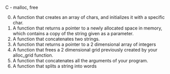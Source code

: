 C - malloc, free

0. A function that creates an array of chars, and initializes it with a specific char.
1. A function that returns a pointer to a newly allocated space in memory, which contains a copy of the string given as a parameter.
2. A function that concatenates two strings.
3. A function that returns a pointer to a 2 dimensional array of integers
4. A function that frees a 2 dimensional grid previously created by your alloc_grid function.
5. A function that concatenates all the arguments of your program.
6. A function that splits a string into words
